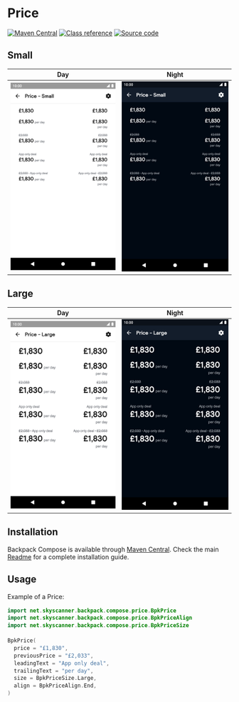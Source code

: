# Price

[![Maven Central](https://img.shields.io/maven-central/v/net.skyscanner.backpack/backpack-compose)](https://search.maven.org/artifact/net.skyscanner.backpack/backpack-compose)
[![Class reference](https://img.shields.io/badge/Class%20reference-Android-blue)](https://backpack.github.io/android/backpack-compose/net.skyscanner.backpack.compose.price)
[![Source code](https://img.shields.io/badge/Source%20code-GitHub-lightgrey)](https://github.com/Skyscanner/backpack-android/tree/main/backpack-compose/src/main/kotlin/net/skyscanner/backpack/compose/price)

## Small

| Day                                                                                                                                                         | Night                                                                                                                                                                      |
|-------------------------------------------------------------------------------------------------------------------------------------------------------------|----------------------------------------------------------------------------------------------------------------------------------------------------------------------------|
| <img src="https://raw.githubusercontent.com/Skyscanner/backpack-android/main/docs/compose/Price/screenshots/small.png" alt="Price component" width="375" /> | <img src="https://raw.githubusercontent.com/Skyscanner/backpack-android/main/docs/compose/Price/screenshots/small_dm.png" alt="Price component - dark mode" width="375" /> |

## Large

| Day                                                                                                                                                         | Night                                                                                                                                                                      |
|-------------------------------------------------------------------------------------------------------------------------------------------------------------|----------------------------------------------------------------------------------------------------------------------------------------------------------------------------|
| <img src="https://raw.githubusercontent.com/Skyscanner/backpack-android/main/docs/compose/Price/screenshots/large.png" alt="Price component" width="375" /> | <img src="https://raw.githubusercontent.com/Skyscanner/backpack-android/main/docs/compose/Price/screenshots/large_dm.png" alt="Price component - dark mode" width="375" /> |


## Installation

Backpack Compose is available through [Maven Central](https://search.maven.org/artifact/net.skyscanner.backpack/backpack-compose). Check the main [Readme](https://github.com/skyscanner/backpack-android#installation) for a complete installation guide.

## Usage

Example of a Price:

```Kotlin
import net.skyscanner.backpack.compose.price.BpkPrice
import net.skyscanner.backpack.compose.price.BpkPriceAlign
import net.skyscanner.backpack.compose.price.BpkPriceSize

BpkPrice(
  price = "£1,830",
  previousPrice = "£2,033",
  leadingText = "App only deal",
  trailingText = "per day",
  size = BpkPriceSize.Large,
  align = BpkPriceAlign.End,
)
```
